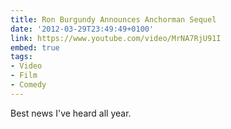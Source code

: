 ```yaml
---
title: Ron Burgundy Announces Anchorman Sequel
date: '2012-03-29T23:49:49+0100'
link: https://www.youtube.com/video/MrNA7RjU91I
embed: true
tags:
- Video
- Film
- Comedy
---
```

Best news I've heard all year.
